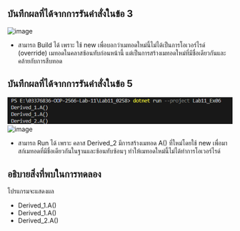 ## บันทึกผลที่ได้จากการรันคำสั่งในข้อ 3

![image](https://github.com/Phetteepop/03376836-OOP-2566-Lab-11/assets/144197367/b5388cf6-7959-4829-90a3-488386b48286)


- สามารถ Build ได้ เพราะ ใช้ new เพื่อบอกว่าเมทอดใหม่นี้ไม่ได้เป็นการโอเวอร์ไรด์ (override) เมทอดในคลาสซ้อนทับก่อนหน้านี้ แต่เป็นการสร้างเมทอดใหม่ที่มีชื่อเดียวกันและคล้ายกับการสืบทอด

## บันทึกผลที่ได้จากการรันคำสั่งในข้อ 5

![pic](/Pictures/pic-16.png)![image](https://github.com/Phetteepop/03376836-OOP-2566-Lab-11/assets/144197367/7d10fa09-568c-414d-9e65-c767f2b1fc61)

- สามารถ Run ได้ เพราะ คลาส Derived_2 มีการสร้างเมทอด A() ที่ใหม่โดยใช้ new เพื่อมาสก์เมทอดที่มีชื่อเดียวกันในฐานและซ้อนทับซ้อนๆ ทำให้เมทอดใหม่นี้ไม่ได้ทำการโอเวอร์ไรด์ 

## อธิบายสิ่งที่พบในการทดลอง

โปรแกรมจะแสดงผล 

- Derived_1.A()
- Derived_1.A()
- Derived_2.A()
